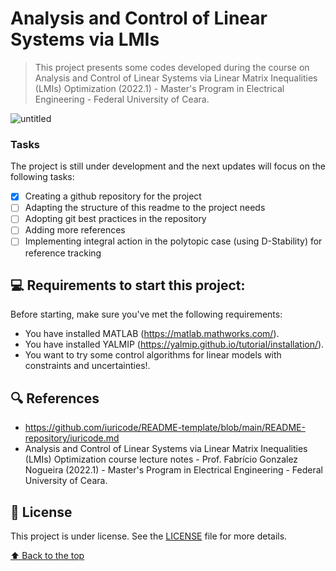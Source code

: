 # Analysis and Control of Linear Systems via LMIs

<!---Esses são exemplos. Veja https://shields.io para outras pessoas ou para personalizar este conjunto de escudos. Você pode querer incluir dependências, status do projeto e informações de licença aqui--->
<!---
![GitHub repo size](https://img.shields.io/github/repo-size/iuricode/README-template?style=for-the-badge)
![GitHub language count](https://img.shields.io/github/languages/count/iuricode/README-template?style=for-the-badge)
![GitHub forks](https://img.shields.io/github/forks/iuricode/README-template?style=for-the-badge)
![Bitbucket open issues](https://img.shields.io/bitbucket/issues/iuricode/README-template?style=for-the-badge)
![Bitbucket open pull requests](https://img.shields.io/bitbucket/pr-raw/iuricode/README-template?style=for-the-badge)
--->

> This project presents some codes developed during the course on Analysis and Control of Linear Systems via Linear Matrix Inequalities (LMIs) Optimization (2022.1) - Master's Program in Electrical Engineering - Federal University of Ceara.

![untitled](https://user-images.githubusercontent.com/68541168/167341759-d4be2819-a41a-4159-b9c2-16bced01e587.png)

### Tasks

The project is still under development and the next updates will focus on the following tasks:

- [x] Creating a github repository for the project
- [ ] Adapting the structure of this readme to the project needs
- [ ] Adopting git best practices in the repository
- [ ] Adding more references
- [ ] Implementing integral action in the polytopic case (using D-Stability) for reference tracking

## 💻 Requirements to start this project:

Before starting, make sure you've met the following requirements:
<!---Estes são apenas requisitos de exemplo. Adicionar, duplicar ou remover conforme necessário--->
* You have installed MATLAB (https://matlab.mathworks.com/).
* You have installed YALMIP (https://yalmip.github.io/tutorial/installation/).
* You want to try some control algorithms for linear models with constraints and uncertainties!.

<!---
## 🚀 Instalando <nome_do_projeto>

Para instalar o <nome_do_projeto>, siga estas etapas:

Linux e macOS:
```
<comando_de_instalação>
```

Windows:
```
<comando_de_instalação>
```

## ☕ Usando <nome_do_projeto>

Para usar <nome_do_projeto>, siga estas etapas:

```
<exemplo_de_uso>
```

Adicione comandos de execução e exemplos que você acha que os usuários acharão úteis. Fornece uma referência de opções para pontos de bônus!

## 📫 Contribuindo para <nome_do_projeto>
<!---Se o seu README for longo ou se você tiver algum processo ou etapas específicas que deseja que os contribuidores sigam, considere a criação de um arquivo CONTRIBUTING.md separado
Para contribuir com <nome_do_projeto>, siga estas etapas:

1. Bifurque este repositório.
2. Crie um branch: `git checkout -b <nome_branch>`.
3. Faça suas alterações e confirme-as: `git commit -m '<mensagem_commit>'`
4. Envie para o branch original: `git push origin <nome_do_projeto> / <local>`
5. Crie a solicitação de pull.

Como alternativa, consulte a documentação do GitHub em [como criar uma solicitação pull](https://help.github.com/en/github/collaborating-with-issues-and-pull-requests/creating-a-pull-request).

## 🤝 Colaboradores

Agradecemos às seguintes pessoas que contribuíram para este projeto:

<table>
  <tr>
    <td align="center">
      <a href="#">
        <img src="https://avatars3.githubusercontent.com/u/31936044" width="100px;" alt="Foto do Iuri Silva no GitHub"/><br>
        <sub>
          <b>Iuri Silva</b>
        </sub>
      </a>
    </td>
    <td align="center">
      <a href="#">
        <img src="https://s2.glbimg.com/FUcw2usZfSTL6yCCGj3L3v3SpJ8=/smart/e.glbimg.com/og/ed/f/original/2019/04/25/zuckerberg_podcast.jpg" width="100px;" alt="Foto do Mark Zuckerberg"/><br>
        <sub>
          <b>Mark Zuckerberg</b>
        </sub>
      </a>
    </td>
    <td align="center">
      <a href="#">
        <img src="https://miro.medium.com/max/360/0*1SkS3mSorArvY9kS.jpg" width="100px;" alt="Foto do Steve Jobs"/><br>
        <sub>
          <b>Steve Jobs</b>
        </sub>
      </a>
    </td>
  </tr>
</table>


## 😄 Seja um dos contribuidores<br>

Quer fazer parte desse projeto? Clique [AQUI](CONTRIBUTING.md) e leia como contribuir.
--->
## 🔍 References
* https://github.com/iuricode/README-template/blob/main/README-repository/iuricode.md
* Analysis and Control of Linear Systems via Linear Matrix Inequalities (LMIs) Optimization course lecture notes - Prof. Fabrício Gonzalez Nogueira (2022.1) - Master's Program in Electrical Engineering - Federal University of Ceara.

## 📝 License

This project is under license. See the [LICENSE](LICENSE) file for more details.

[⬆ Back to the top](https://github.com/aaronmqs/LMI#analysis-and-control-of-linear-systems-via-lmis)<br>
